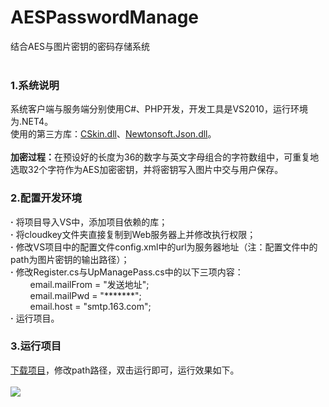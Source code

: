 # AESPasswordManage
结合AES与图片密钥的密码存储系统<br/><br/>
<h3>1.系统说明</h3>
  系统客户端与服务端分别使用C#、PHP开发，开发工具是VS2010，运行环境为.NET4。<br/>使用的第三方库：<a href="http://www.cskin.net/">CSkin.dll</a>、<a href="http://www.newtonsoft.com/json">Newtonsoft.Json.dll</a>。<br/><br/>
  <b>加密过程：</b>在预设好的长度为36的数字与英文字母组合的字符数组中，可重复地选取32个字符作为AES加密密钥，并将密钥写入图片中交与用户保存。<br/>
<h3>2.配置开发环境</h3>
  <b>&middot;</b> 将项目导入VS中，添加项目依赖的库；<br/>
  <b>&middot;</b> 将cloudkey文件夹直接复制到Web服务器上并修改执行权限；<br/>
  <b>&middot;</b> 修改VS项目中的配置文件config.xml中的url为服务器地址（注：配置文件中的path为图片密钥的输出路径）；<br/>
  <b>&middot;</b> 修改Register.cs与UpManagePass.cs中的以下三项内容：<br/>
  &nbsp;&nbsp;&nbsp;&nbsp; &nbsp; &nbsp;email.mailFrom = "发送地址";<br/>
  &nbsp;&nbsp;&nbsp;&nbsp; &nbsp; &nbsp;email.mailPwd = "*******";<br/>
  &nbsp;&nbsp;&nbsp;&nbsp; &nbsp; &nbsp;email.host = "smtp.163.com";<br/>
  <b>&middot;</b> 运行项目。<br/>
<h3>3.运行项目</h3>
  <a href="https://github.com/holif/AESPasswordManage/releases/download/v1.0/AESPasswordManage.zip">下载项目</a>，修改path路径，双击运行即可，运行效果如下。<br/><br/>
<img src="https://cloud.githubusercontent.com/assets/11350348/18228739/1041512e-728e-11e6-8502-16b55bef7025.png" />
